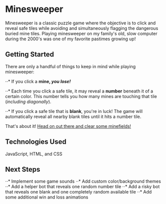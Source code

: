 <!-- <Your game's title>: A description of your game. Background info of the game is a nice touch. -->
# Minesweeper

Minesweeper is a classic puzzle game where the objective is to click and reveal safe tiles while avoiding and simultaneously flagging the dangerous buried mine tiles.
Playing minesweeper on my family's old, slow computer during the 2000's was one of my favorite pastimes growing up!


## Getting Started

There are only a handful of things to keep in mind while playing minesweeper:

⋅⋅* If you click a **mine, _you lose!_**
<!-- imgur link -->

⋅⋅* Each time you click a safe tile, it may reveal a **number** beneath it of a certain color.  This number tells you how many mines are touching that tile (*including diagonally*).  
<!-- imgur link -->


⋅⋅* If you click a safe tile that is **blank**, you're in luck!  The game will automatically reveal all nearby blank tiles until it hits a number tile.
<!-- imgur link -->


That's about it!  [Head on out there and clear some minefields!](https://g-merrill.github.io/minesweeper/)


## Technologies Used

JavaScript, HTML, and CSS


## Next Steps

⋅⋅* Implement some game sounds
⋅⋅* Add custom color/background themes
⋅⋅* Add a helper bot that reveals one random number tile
⋅⋅* Add a risky bot that reveals one blank and one completely random available tile
⋅⋅* Add some additional win and loss animations





















<!-- Screenshot(s): Images of your actual game. -->
<!--  Technologies Used: List of the technologies used, e.g., JavaScript, HTML, CSS... -->
<!-- Getting Started: In this section include the link to your deployed game and any instructions you deem important. -->
<!-- Next Steps: Planned future enhancements (icebox items). -->